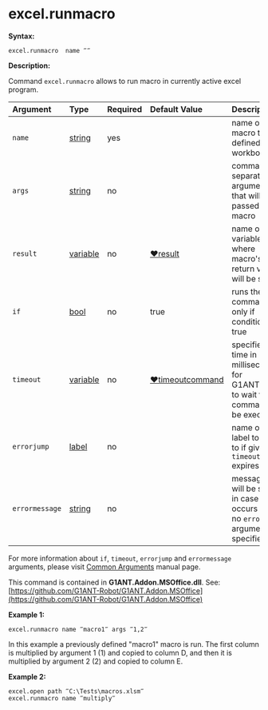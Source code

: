 # excel.runmacro

**Syntax:**

```text
excel.runmacro  name ‴‴
```

**Description:**

Command `excel.runmacro` allows to run macro in currently active excel program.

| Argument | Type | Required | Default Value | Description |
| :--- | :--- | :--- | :--- | :--- |
| `name` | [string](https://github.com/G1ANT-Robot/G1ANT.Manual/blob/master/G1ANT-Language/Structures/string.md) | yes |  | name of macro that is defined in a workbook |
| `args` | [string](https://github.com/G1ANT-Robot/G1ANT.Manual/blob/master/G1ANT-Language/Structures/string.md) | no |  | comma separated arguments that will be passed to macro |
| `result` | [variable](https://github.com/G1ANT-Robot/G1ANT.Manual/blob/master/G1ANT-Language/Special-Characters/variable.md) | no | [♥result](https://github.com/G1ANT-Robot/G1ANT.Manual/blob/master/G1ANT-Language/Common-Arguments.md) | name of variable where macro's return value will be stored |
| `if` | [bool](https://github.com/G1ANT-Robot/G1ANT.Manual/blob/master/G1ANT-Language/Structures/bool.md) | no | true | runs the command only if condition is true |
| `timeout` | [variable](https://github.com/G1ANT-Robot/G1ANT.Manual/blob/master/G1ANT-Language/Special-Characters/variable.md) | no | [♥timeoutcommand](https://github.com/G1ANT-Robot/G1ANT.Manual/blob/master/G1ANT-Language/Variables/Special-Variables.md) | specifies time in milliseconds for G1ANT.Robot to wait for the command to be executed |
| `errorjump` | [label](https://github.com/G1ANT-Robot/G1ANT.Manual/blob/master/G1ANT-Language/Structures/label.md) | no |  | name of the label to jump to if given `timeout` expires |
| `errormessage` | [string](https://github.com/G1ANT-Robot/G1ANT.Manual/blob/master/G1ANT-Language/Structures/string.md) | no |  | message that will be shown in case error occurs and no `errorjump` argument is specified |

For more information about `if`, `timeout`, `errorjump` and `errormessage` arguments, please visit [Common Arguments](https://github.com/G1ANT-Robot/G1ANT.Manual/blob/master/G1ANT-Language/Common-Arguments.md) manual page.

This command is contained in **G1ANT.Addon.MSOffice.dll**. See: [https://github.com/G1ANT-Robot/G1ANT.Addon.MSOffice](https://github.com/G1ANT-Robot/G1ANT.Addon.MSOffice)

**Example 1:**

```text
excel.runmacro name ‴macro1‴ args ‴1,2‴
```

In this example a previously defined "macro1" macro is run. The first column is multiplied by argument 1 \(1\) and copied to column D, and then it is multiplied by argument 2 \(2\) and copied to column E.

**Example 2:**

```text
excel.open path ‴C:\Tests\macros.xlsm‴
excel.runmacro name ‴multiply‴
```

